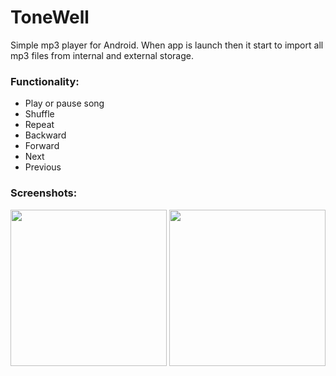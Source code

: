 # ToneWell
Simple mp3 player for Android. When app is launch then it start to import all mp3 files from internal and external storage.

### Functionality:

* Play or pause song
* Shuffle
* Repeat
* Backward
* Forward
* Next
* Previous

### Screenshots:

<img src="https://user-images.githubusercontent.com/23574179/57979160-46fd6880-7a22-11e9-9737-27035d7d2da4.jpg" width=250/> <img src="https://user-images.githubusercontent.com/23574179/57979338-1bc84880-7a25-11e9-9945-8abe2e917db0.jpg" width=250/>
